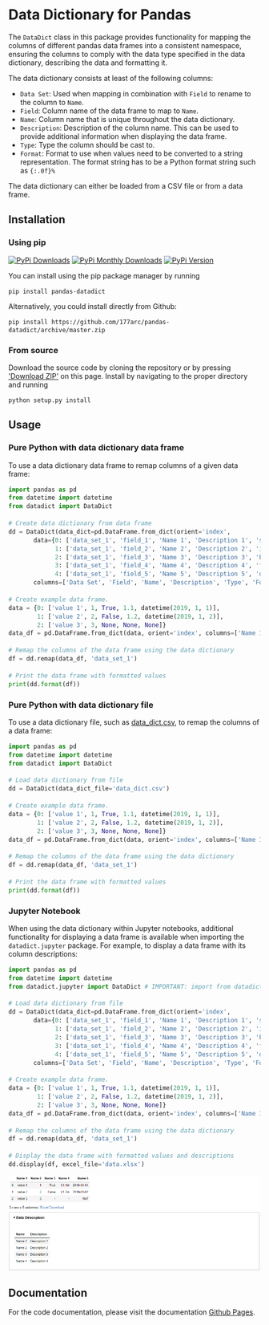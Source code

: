 # Data Dictionary for Pandas

The `DataDict` class in this package provides functionality for mapping the columns of different pandas data frames into a consistent namespace, ensuring the columns to comply with the data type specified in the data dictionary, describing the data and formatting it.

The data dictionary consists at least of the following columns:
* `Data Set`: Used when mapping in combination with `Field` to rename to the column to `Name`.
* `Field`: Column name of the data frame to map to `Name`.
* `Name`: Column name that is unique throughout the data dictionary.
* `Description`: Description of the column name. This can be used to provide additional information when displaying the data frame.
* `Type`: Type the column should be cast to.
* `Format`: Format to use when values need to be converted to a string representation. The format string has to be a Python format string such as `{:.0f}%`

The data dictionary can either be loaded from a CSV file or from a data frame.

## Installation

### Using pip

[![PyPi Downloads](https://pepy.tech/badge/pandas-datadict)](https://pepy.tech/project/pandas-datadict)
[![PyPi Monthly Downloads](https://pepy.tech/badge/pandas-datadict/month)](https://pepy.tech/project/pandas-datadict/month)
[![PyPi Version](https://badge.fury.io/py/pandas-datadict.svg)](https://pypi.org/project/pandas-datadict/)

You can install using the pip package manager by running

    pip install pandas-datadict

Alternatively, you could install directly from Github:

    pip install https://github.com/177arc/pandas-datadict/archive/master.zip

### From source

Download the source code by cloning the repository or by pressing ['Download ZIP'](https://github.com/177arc/pandas-datadict/archive/master.zip) on this page.
Install by navigating to the proper directory and running

    python setup.py install

## Usage

### Pure Python with data dictionary data frame

To use a data dictionary data frame to remap columns of a given data frame:
```python
import pandas as pd
from datetime import datetime
from datadict import DataDict

# Create data dictionary from data frame
dd = DataDict(data_dict=pd.DataFrame.from_dict(orient='index',
       data={0: ['data_set_1', 'field_1', 'Name 1', 'Description 1', 'str', '{:s}'],
             1: ['data_set_1', 'field_2', 'Name 2', 'Description 2', 'int', '{:d}'],
             2: ['data_set_1', 'field_3', 'Name 3', 'Description 3', 'bool', '{:}'],
             3: ['data_set_1', 'field_4', 'Name 4', 'Description 4', 'float', '£{:.1f}m'],
             4: ['data_set_1', 'field_5', 'Name 5', 'Description 5', 'datetime64', '{:%B %d, %Y}']},
       columns=['Data Set', 'Field', 'Name', 'Description', 'Type', 'Format']))

# Create example data frame.
data = {0: ['value 1', 1, True, 1.1, datetime(2019, 1, 1)],
        1: ['value 2', 2, False, 1.2, datetime(2019, 1, 2)],
        2: ['value 3', 3, None, None, None]}
data_df = pd.DataFrame.from_dict(data, orient='index', columns=['Name 1', 'Name 2', 'Name 3', 'Name 4', 'Name 5'])

# Remap the columns of the data frame using the data dictionary
df = dd.remap(data_df, 'data_set_1')

# Print the data frame with formatted values
print(dd.format(df))
```

### Pure Python with data dictionary file

To use a data dictionary file, such as [data_dict.csv](https://github.com/177arc/pandas-datadict/blob/master/tests/data_dict.csv), to remap the columns of a data frame:
```python
import pandas as pd
from datetime import datetime
from datadict import DataDict

# Load data dictionary from file
dd = DataDict(data_dict_file='data_dict.csv')

# Create example data frame.
data = {0: ['value 1', 1, True, 1.1, datetime(2019, 1, 1)],
        1: ['value 2', 2, False, 1.2, datetime(2019, 1, 2)],
        2: ['value 3', 3, None, None, None]}
data_df = pd.DataFrame.from_dict(data, orient='index', columns=['Name 1', 'Name 2', 'Name 3', 'Name 4', 'Name 5'])

# Remap the columns of the data frame using the data dictionary
df = dd.remap(data_df, 'data_set_1')

# Print the data frame with formatted values
print(dd.format(df))
```

### Jupyter Notebook
When using the data dictionary within Jupyter notebooks, additional functionality for displaying a data frame is available when importing the `datadict.jupyter` package. For example, to display a data frame with its column descriptions:
```python
import pandas as pd
from datetime import datetime
from datadict.jupyter import DataDict # IMPORTANT: import from datadict.jupyter instead of datadict

# Load data dictionary from file
dd = DataDict(data_dict=pd.DataFrame.from_dict(orient='index',
       data={0: ['data_set_1', 'field_1', 'Name 1', 'Description 1', 'str', '{:s}'],
             1: ['data_set_1', 'field_2', 'Name 2', 'Description 2', 'int', '{:d}'],
             2: ['data_set_1', 'field_3', 'Name 3', 'Description 3', 'bool', '{:}'],
             3: ['data_set_1', 'field_4', 'Name 4', 'Description 4', 'float', '£{:.1f}m'],
             4: ['data_set_1', 'field_5', 'Name 5', 'Description 5', 'datetime64', '{:%B %d, %Y}']},
       columns=['Data Set', 'Field', 'Name', 'Description', 'Type', 'Format']))

# Create example data frame.
data = {0: ['value 1', 1, True, 1.1, datetime(2019, 1, 1)],
        1: ['value 2', 2, False, 1.2, datetime(2019, 1, 2)],
        2: ['value 3', 3, None, None, None]}
data_df = pd.DataFrame.from_dict(data, orient='index', columns=['Name 1', 'Name 2', 'Name 3', 'Name 4', 'Name 5'])

# Remap the columns of the data frame using the data dictionary
df = dd.remap(data_df, 'data_set_1')

# Display the data frame with formatted values and descriptions
dd.display(df, excel_file='data.xlsx')
```
![alt text](https://raw.githubusercontent.com/177arc/pandas-datadict/master/datadict_jupyter_example.png "Data dictionary Jupyter example output")

## Documentation

For the code documentation, please visit the documentation [Github Pages](https://177arc.github.io/pandas-datadict/docs/datadict/).